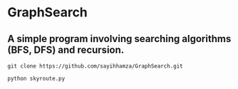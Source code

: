 # GraphSearch
<h2> A simple program involving searching algorithms (BFS, DFS) and recursion.</h2>

`git clone https://github.com/sayihhamza/GraphSearch.git`

`python skyroute.py`
